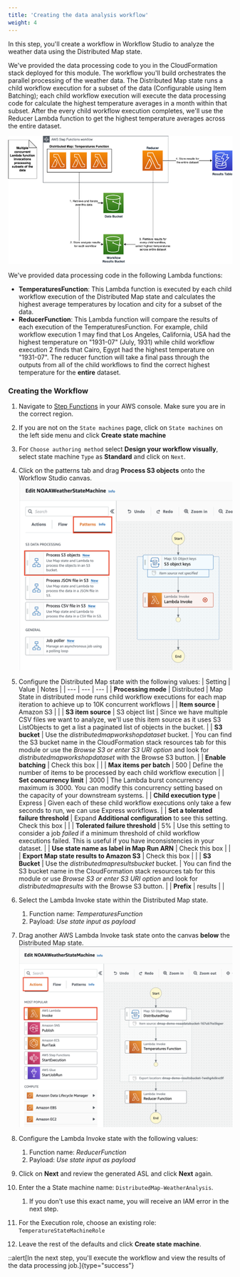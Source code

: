```yaml
---
title: 'Creating the data analysis workflow'
weight: 4
---
```


In this step, you'll create a workflow in Workflow Studio to analyze the weather data using the Distributed Map state.

We've provided the data processing code to you in the CloudFormation stack deployed for this module. The workflow you'll build orchestrates the parallel processing of the weather data. The Distributed Map state runs a child workflow execution for a subset of the data (Configurable using Item Batching); each child workflow execution will execute the data processing code for calculate the highest temperature averages in a month within that subset. After the every child workflow execution completes, we'll use the Reducer Lambda function to get the highest temperature averages across the entire dataset.

![Distributed Map Architecture](/static/img/module-14/DistributedMap.png)

We've provided data processing code in the following Lambda functions:

* **TemperaturesFunction**: This Lambda function is executed by each child workflow execution of the Distributed Map state and calculates the highest average temperatures by location and city for a subset of the data.
* **ReducerFunction**: This Lambda function will compare the results of each execution of the TemperaturesFunction. For example, child workflow execution 1 may find that Los Angeles, California, USA had the highest temperature on "1931-07" (July, 1931) while child workflow execution 2 finds that Cairo, Egypt had the highest temperature on "1931-07". The reducer function will take a final pass through the outputs from all of the child workflows to find the correct highest temperature for the **entire** dataset.

### Creating the Workflow

1. Navigate to [Step Functions](https://console.aws.amazon.com/states/home) in your AWS console. Make sure you are in the correct region.

2. If you are not on the `State machines` page, click on `State machines` on the left side menu and click **Create state machine**

3. For `Choose authoring method` select **Design your workflow visually**, select state machine `Type` as **Standard** and click on `Next`.
4. Click on the patterns tab and drag **Process S3 objects** onto the Workflow Studio canvas.
![Distributed Map Pattern](/static/img/module-14/DistributedMap-Pattern.png)
5. Configure the Distributed Map state with the following values:
    | Setting        | Value      | Notes   |
    | ---            | ---        | ---     |
    | **Processing mode** | Distributed | Map State in distributed mode runs child workflow executions for each map iteration to achieve up to 10K concurrent workflows |
    | **Item source** | Amazon S3 | |
    | **S3 item source** | S3 object list | Since we have multiple CSV files we want to analyze, we'll use this item source as it uses S3 ListObjects to get a list a paginated list of objects in the bucket. |
    | **S3 bucket** | Use the *distributedmapworkshopdataset* bucket. | You can find the S3 bucket name in the CloudFormation stack resources tab for this module or use the *Browse S3 or enter S3 URI option* and look for *distributedmapworkshopdataset* with the Browse S3 button. |
    | **Enable batching** | Check this box | |
    | **Max items per batch** | 500 | Define the number of items to be processed by each child workflow execution |
    | **Set concurrency limit** | 3000 | The Lambda burst concurrency maximum is 3000. You can modify this concurrency setting based on the capacity of your downstream systems. |
    | **Child execution type** | Express | Given each of these child workflow executions only take a few seconds to run, we can use Express workflows. |
    | **Set a tolerated failure threshold** | Expand **Additional configuration** to see this setting. Check this box | |
    | **Tolerated failure threshold** | 5% | Use this setting to consider a job *failed* if a minimum threshold of child workflow executions failed. This is useful if you have inconsistencies in your dataset. |
    | **Use state name as label in Map Run ARN** | Check this box | |
    | **Export Map state results to Amazon S3** | Check this box | |
    | **S3 Bucket** | Use the *distributedmapresultsbucket* bucket. | You can find the S3 bucket name in the CloudFormation stack resources tab for this module or use *Browse S3 or enter S3 URI option* and look for *distributedmapresults* with the Browse S3 button. |
    | **Prefix** | results | |
6. Select the Lambda Invoke state within the Distributed Map state.
   1. Function name: *TemperaturesFunction*
   2. Payload: *Use state input as payload*
7. Drag another AWS Lambda Invoke task state onto the canvas **below** the Distributed Map state.
![Distributed Map Pattern](/static/img/module-14/DistributedMap-Reducer.png)
1. Configure the Lambda Invoke state with the following values:
   1. Function name: *ReducerFunction*
   2. Payload: *Use state input as payload*
2. Click on **Next** and review the generated ASL and click **Next** again.
3. Enter the a State machine name: `DistributedMap-WeatherAnalysis`. 
   1. If you don't use this exact name, you will receive an IAM error in the next step.
4.  For the Execution role, choose an existing role: `TemperatureStateMachineRole`
5.  Leave the rest of the defaults and click **Create state machine**.

::alert[In the next step, you'll execute the workflow and view the results of the data processing job.]{type="success"}

